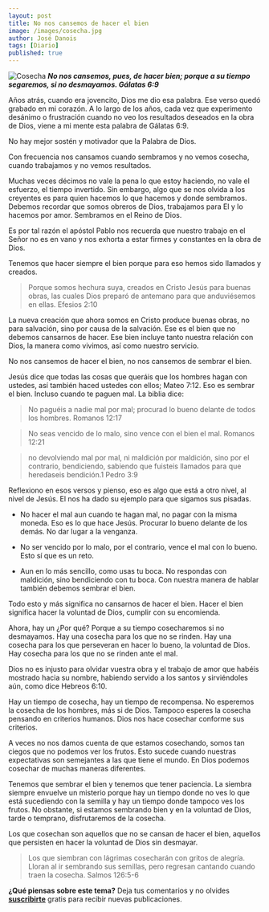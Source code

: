 ```yaml
---
layout: post
title: No nos cansemos de hacer el bien
image: /images/cosecha.jpg
author: José Danois
tags: [Diario] 
published: true
---
```


![Cosecha](/images/cosecha.jpg)
_**No nos cansemos, pues, de hacer bien; porque a su tiempo segaremos, si no desmayamos. Gálatas 6:9**_

Años atrás, cuando era jovencito, Dios me dio esa palabra. Ese verso quedó grabado en mi corazón. A lo largo de los años, cada vez que experimento desánimo o frustración cuando no veo los resultados deseados en la obra de Dios, viene a mi mente esta palabra de Gálatas 6:9.

No hay mejor sostén y motivador que la Palabra de Dios.

Con frecuencia nos cansamos cuando sembramos y no vemos cosecha, cuando trabajamos y no vemos resultados.

Muchas veces décimos no vale la pena lo que estoy haciendo, no vale el esfuerzo, el tiempo invertido. Sin embargo, algo que se nos olvida a los creyentes es para quien hacemos lo que hacemos y donde sembramos. Debemos recordar que somos obreros de Dios, trabajamos para El y lo hacemos por amor. Sembramos en el Reino de Dios.

Es por tal razón el apóstol Pablo nos recuerda que nuestro trabajo en el Señor no es en vano y nos exhorta a estar firmes y constantes en la obra de Dios.

Tenemos que hacer siempre el bien porque para eso hemos sido llamados y creados.

> Porque somos hechura suya, creados en Cristo Jesús para buenas obras, las cuales Dios preparó de antemano para que anduviésemos en ellas. Efesios 2:10

La nueva creación que ahora somos en Cristo produce buenas obras, no para salvación, sino por causa de la salvación. Ese es el bien que no debemos cansarnos de hacer. Ese bien incluye tanto nuestra relación con Dios, la manera como vivimos, así como nuestro servicio.

No nos cansemos de hacer el bien, no nos cansemos de sembrar el bien.

Jesús dice que todas las cosas que queráis que los hombres hagan con ustedes, así también haced ustedes con ellos; Mateo 7:12. Eso es sembrar el bien. Incluso cuando te paguen mal. La biblia dice:

> No paguéis a nadie mal por mal; procurad lo bueno delante de todos los hombres. Romanos 12:17

> No seas vencido de lo malo, sino vence con el bien el mal. Romanos 12:21

> no devolviendo mal por mal, ni maldición por maldición, sino por el contrario, bendiciendo, sabiendo que fuisteis llamados para que heredaseis bendición.1 Pedro 3:9

Reflexiono en esos versos y pienso, eso es algo que está a otro nivel, al nivel de Jesús. El nos ha dado su ejemplo para que sigamos sus pisadas.

-   No hacer el mal aun cuando te hagan mal, no pagar con la misma moneda. Eso es lo que hace Jesús. Procurar lo bueno delante de los demás. No dar lugar a la venganza.
    
-   No ser vencido por lo malo, por el contrario, vence el mal con lo bueno. Esto sí que es un reto.
    
-   Aun en lo más sencillo, como usas tu boca. No respondas con maldición, sino bendiciendo con tu boca. Con nuestra manera de hablar también debemos sembrar el bien.
    

Todo esto y más significa no cansarnos de hacer el bien. Hacer el bien significa hacer la voluntad de Dios, cumplir con su encomienda.

Ahora, hay un ¿Por qué? Porque a su tiempo cosecharemos si no desmayamos. Hay una cosecha para los que no se rinden. Hay una cosecha para los que perseveran en hacer lo bueno, la voluntad de Dios. Hay cosecha para los que no se rinden ante el mal.

Dios no es injusto para olvidar vuestra obra y el trabajo de amor que habéis mostrado hacia su nombre, habiendo servido a los santos y sirviéndoles aún, como dice Hebreos 6:10.

Hay un tiempo de cosecha, hay un tiempo de recompensa. No esperemos la cosecha de los hombres, más si de Dios. Tampoco esperes la cosecha pensando en criterios humanos. Dios nos hace cosechar conforme sus criterios.

A veces no nos damos cuenta de que estamos cosechando, somos tan ciegos que no podemos ver los frutos. Esto sucede cuando nuestras expectativas son semejantes a las que tiene el mundo. En Dios podemos cosechar de muchas maneras diferentes.

Tenemos que sembrar el bien y tenemos que tener paciencia. La siembra siempre envuelve un misterio porque hay un tiempo donde no ves lo que está sucediendo con la semilla y hay un tiempo donde tampoco ves los frutos. No obstante, si estamos sembrando bien y en la voluntad de Dios, tarde o temprano, disfrutaremos de la cosecha.

Los que cosechan son aquellos que no se cansan de hacer el bien, aquellos que persisten en hacer la voluntad de Dios sin desmayar.

> Los que siembran con lágrimas cosecharán con gritos de alegría. Lloran al ir sembrando sus semillas, pero regresan cantando cuando traen la cosecha. Salmos 126:5-6

**¿Qué piensas sobre este tema?** Deja tus comentarios y no olvides **[suscribirte](https://www.feedio.co/@jdanois)** gratis para recibir nuevas publicaciones.


<!--stackedit_data:
eyJoaXN0b3J5IjpbLTE0NTMyNTgzNSwxNzg1NDQzMThdfQ==
-->